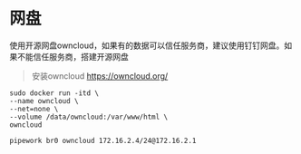 # 网盘 

使用开源网盘owncloud，如果有的数据可以信任服务商，建议使用钉钉网盘。如果不能信任服务商，搭建开源网盘

> 安装owncloud https://owncloud.org/

```shell
sudo docker run -itd \
--name owncloud \
--net=none \
--volume /data/owncloud:/var/www/html \
owncloud

pipework br0 owncloud 172.16.2.4/24@172.16.2.1
```